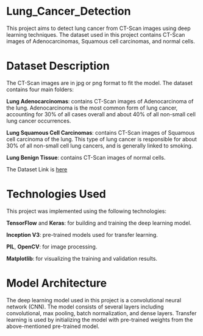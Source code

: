 # Lung_Cancer_Detection

This project aims to detect lung cancer from CT-Scan images using deep learning techniques. The dataset used in this project contains CT-Scan images of Adenocarcinomas, Squamous cell carcinomas, and normal cells.

# Dataset Description

The CT-Scan images are in jpg or png format to fit the model. The dataset contains four main folders:

**Lung Adenocarcinomas**: contains CT-Scan images of Adenocarcinoma of the lung. Adenocarcinoma is the most common form of lung cancer, accounting for 30% of all cases overall and about 40% of all non-small cell lung cancer occurrences.

**Lung Squamous Cell Carcinomas**: contains CT-Scan images of Squamous cell carcinoma of the lung. This type of lung cancer is responsible for about 30% of all non-small cell lung cancers, and is generally linked to smoking.

**Lung Benign Tissue**: contains CT-Scan images of normal cells.

The Dataset Link is [here](https://www.kaggle.com/datasets/andrewmvd/lung-and-colon-cancer-histopathological-images_)

# Technologies Used

This project was implemented using the following technologies:

**TensorFlow** and **Keras**: for building and training the deep learning model.

**Inception V3**: pre-trained models used for transfer learning.

**PIL**, **OpenCV**: for image processing.

**Matplotlib**: for visualizing the training and validation results.


# Model Architecture

The deep learning model used in this project is a convolutional neural network (CNN). The model consists of several layers including convolutional, max pooling, batch normalization, and dense layers. Transfer learning is used by initializing the model with pre-trained weights from the above-mentioned pre-trained model.
